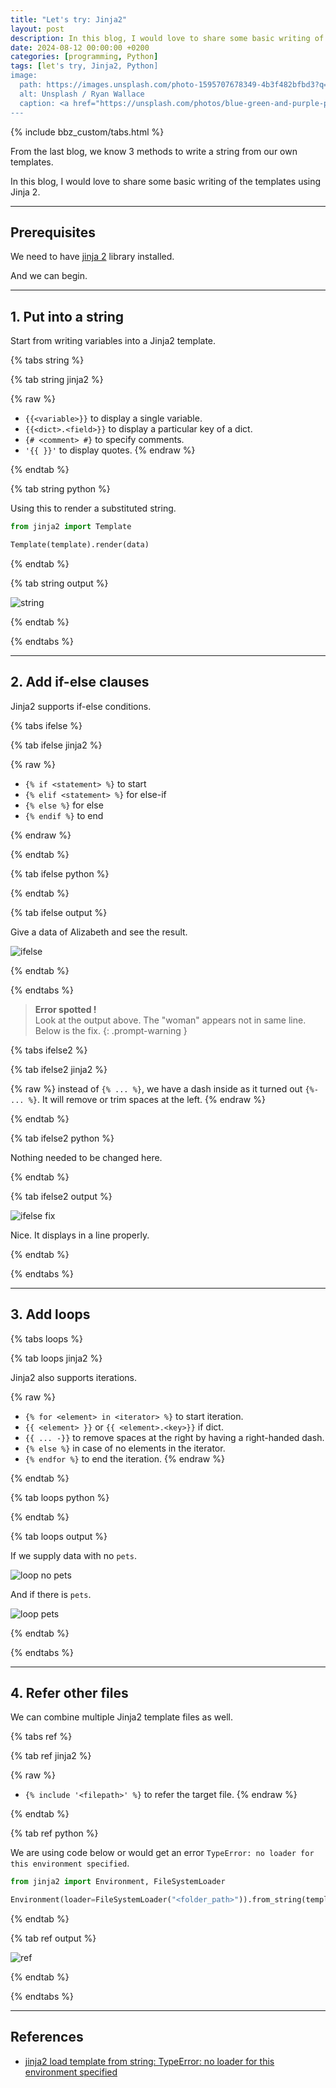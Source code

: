 ```yaml
---
title: "Let's try: Jinja2"
layout: post
description: In this blog, I would love to share some basic writing of the templates using Jinja 2
date: 2024-08-12 00:00:00 +0200
categories: [programming, Python]
tags: [let's try, Jinja2, Python]
image:
  path: https://images.unsplash.com/photo-1595707678349-4b3f482bfbd3?q=80&w=2070&auto=format&fit=crop&ixlib=rb-4.0.3&ixid=M3wxMjA3fDB8MHxwaG90by1wYWdlfHx8fGVufDB8fHx8fA%3D%3D
  alt: Unsplash / Ryan Wallace
  caption: <a href="https://unsplash.com/photos/blue-green-and-purple-plastic-blocks-5jtwRBB3CdI">Unsplash / Ryan Wallace</a>
---
```


{% include bbz_custom/tabs.html %}

From the last blog, we know 3 methods to write a string from our own templates.

In this blog, I would love to share some basic writing of the templates using Jinja 2.

---

## Prerequisites

We need to have [jinja 2](https://jinja.palletsprojects.com/en/stable) library installed.

And we can begin.

---

## 1. Put into a string

Start from writing variables into a Jinja2 template.

{% tabs string %}

{% tab string jinja2 %}

<script src="https://gist.github.com/bluebirz/9186ddd10e69ccc7ad56c6ee4438980c.js?file=01-plain.j2"></script>

{% raw %}

- `{{<variable>}}` to display a single variable.
- `{{<dict>.<field>}}` to display a particular key of a dict.
- `{# <comment> #}` to specify comments.
- `'{{ }}'` to display quotes.
{% endraw %}

{% endtab %}

{% tab string python %}

<script src="https://gist.github.com/bluebirz/9186ddd10e69ccc7ad56c6ee4438980c.js?file=01-plain.py"></script>

Using this to render a substituted string.

```py
from jinja2 import Template

Template(template).render(data)
```

{% endtab %}

{% tab string output %}

![string](https://bluebirzdotnet.s3.ap-southeast-1.amazonaws.com/jinja2/01.png)

{% endtab %}

{% endtabs %}

---

## 2. Add if-else clauses

Jinja2 supports if-else conditions.

{% tabs ifelse %}

{% tab ifelse jinja2 %}

<script src="https://gist.github.com/bluebirz/9186ddd10e69ccc7ad56c6ee4438980c.js?file=02-if.j2"></script>

{% raw %}

- `{% if <statement> %}` to start
- `{% elif <statement> %}` for else-if
- `{% else %}` for else
- `{% endif %}` to end

{% endraw %}

{% endtab %}

{% tab ifelse python %}

<script src="https://gist.github.com/bluebirz/9186ddd10e69ccc7ad56c6ee4438980c.js?file=02-if.py"></script>

{% endtab %}

{% tab ifelse output %}

Give a data of Alizabeth and see the result.

![ifelse](https://bluebirzdotnet.s3.ap-southeast-1.amazonaws.com/jinja2/02.png)

{% endtab %}

{% endtabs %}

> **Error spotted !**  
> Look at the output above. The "woman" appears not in same line.  
> Below is the fix.
{: .prompt-warning }

{% tabs ifelse2 %}

{% tab ifelse2 jinja2 %}

<script src="https://gist.github.com/bluebirz/9186ddd10e69ccc7ad56c6ee4438980c.js?file=02-if-fixed.j2"></script>

{% raw %}
instead of `{% ... %}`, we have a dash inside as it turned out `{%- ... %}`. It will remove or trim spaces at the left.
{% endraw %}

{% endtab %}

{% tab ifelse2 python %}

Nothing needed to be changed here.

<script src="https://gist.github.com/bluebirz/9186ddd10e69ccc7ad56c6ee4438980c.js?file=02-if.py"></script>

{% endtab %}

{% tab ifelse2 output %}

![ifelse fix](https://bluebirzdotnet.s3.ap-southeast-1.amazonaws.com/jinja2/03.png)

Nice. It displays in a line properly.

{% endtab %}

{% endtabs %}

---

## 3. Add loops

{% tabs loops %}

{% tab loops jinja2 %}

Jinja2 also supports iterations.

<script src="https://gist.github.com/bluebirz/9186ddd10e69ccc7ad56c6ee4438980c.js?file=03-loop.j2"></script>

{% raw %}

- `{% for <element> in <iterator> %}` to start iteration.
- `{{ <element> }}` or `{{ <element>.<key>}}` if dict.
- `{{ ... -}}` to remove spaces at the right by having a right-handed dash.
- `{% else %}` in case of no elements in the iterator.
- `{% endfor %}` to end the iteration.
{% endraw %}

{% endtab %}

{% tab loops python %}

<script src="https://gist.github.com/bluebirz/9186ddd10e69ccc7ad56c6ee4438980c.js?file=03-loop.py"></script>

{% endtab %}

{% tab loops output %}

If we supply data with no `pets`.

![loop no pets](https://bluebirzdotnet.s3.ap-southeast-1.amazonaws.com/jinja2/04.png)

And if there is `pets`.

![loop pets](https://bluebirzdotnet.s3.ap-southeast-1.amazonaws.com/jinja2/05.png)

{% endtab %}

{% endtabs %}

---

## 4. Refer other files

We can combine multiple Jinja2 template files as well.

{% tabs ref %}

{% tab ref jinja2 %}

<script src="https://gist.github.com/bluebirz/9186ddd10e69ccc7ad56c6ee4438980c.js?file=04-include.j2"></script>

{% raw %}

- `{% include '<filepath>' %}` to refer the target file.
{% endraw %}

{% endtab %}

{% tab ref python %}

<script src="https://gist.github.com/bluebirz/9186ddd10e69ccc7ad56c6ee4438980c.js?file=04-include.py"></script>

We are using code below or would get an error `TypeError: no loader for this environment specified`.

```py
from jinja2 import Environment, FileSystemLoader

Environment(loader=FileSystemLoader("<folder_path>")).from_string(template).render(data)
```

{% endtab %}

{% tab ref output %}

![ref](https://bluebirzdotnet.s3.ap-southeast-1.amazonaws.com/jinja2/06.png)

{% endtab %}

{% endtabs %}

---

## References

- [jinja2 load template from string: TypeError: no loader for this environment specified](https://stackoverflow.com/questions/39288706/jinja2-load-template-from-string-typeerror-no-loader-for-this-environment-spec/59177241#59177241)
